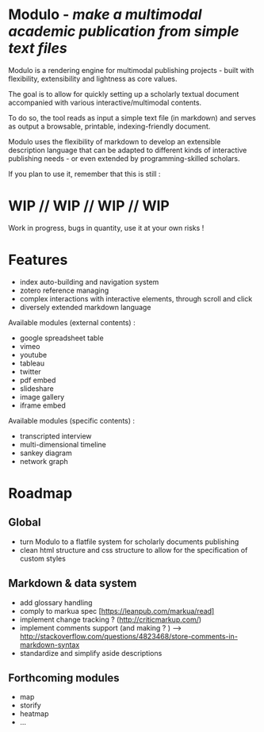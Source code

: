 Modulo - *make a multimodal academic publication from simple text files*
==========

Modulo is a rendering engine for multimodal publishing projects - built with flexibility, extensibility and lightness as core values.

The goal is to allow for quickly setting up a scholarly textual document accompanied with various interactive/multimodal contents.

To do so, the tool reads as input a simple text file (in markdown) and serves as output a browsable, printable, indexing-friendly document.

Modulo uses the flexibility of markdown to develop an extensible description language that can be adapted to different kinds of interactive publishing needs - or even extended by programming-skilled scholars.

If you plan to use it, remember that this is still :

# WIP // WIP // WIP // WIP

Work in progress, bugs in quantity, use it at your own risks !

# Features

* index auto-building and navigation system
* zotero reference managing
* complex interactions with interactive elements, through scroll and click
* diversely extended markdown language

Available modules (external contents) :
* google spreadsheet table
* vimeo
* youtube
* tableau
* twitter
* pdf embed
* slideshare
* image gallery
* iframe embed

Available modules (specific contents) :
* transcripted interview
* multi-dimensional timeline
* sankey diagram
* network graph

# Roadmap

## Global

* turn Modulo to a flatfile system for scholarly documents publishing
* clean html structure and css structure to allow for the specification of custom styles

## Markdown & data system

* add glossary handling
* comply to markua spec [https://leanpub.com/markua/read]
* implement change tracking ? (http://criticmarkup.com/)
* implement comments support (and making ? ) --> http://stackoverflow.com/questions/4823468/store-comments-in-markdown-syntax
* standardize and simplify aside descriptions

## Forthcoming modules

* map
* storify
* heatmap
* ...
